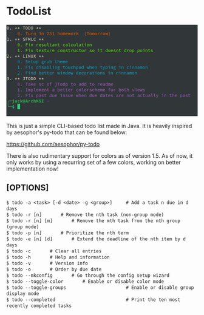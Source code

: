 # TodoList

![Screenshot](https://raw.githubusercontent.com/Jfeatherstone/jTodo/master/screenshot.png)

This is just a simple CLI-based todo list made in Java. It is heavily inspired by aesophor's py-todo that can be found below:

https://github.com/aesophor/py-todo

There is also rudimentary support for colors as of version 1.5.
As of now, it only works by using a recurring set of a few colors, working on better implementation now!

## [OPTIONS]

```
$ todo -a <task> [-d <date> -g <group>]		# Add a task n due in d days
$ todo -r [n]		# Remove the nth task (non-group mode)
$ todo -r [n] [m]		# Remove the mth task from the nth group (group mode)
$ todo -p [n]		# Prioritize the nth term
$ todo -e [n] [d]		# Extend the deadline of the nth item by d days
$ todo -c		# Clear all entries
$ todo -h		# Help and information
$ todo -v		# Version info
$ todo -o		# Order by due date
$ todo --mkconfig		# Go through the config setup wizard
$ todo --toggle-color		# Enable or disable color mode
$ todo --toggle-groups						# Enable or disable group display mode
$ todo --completed							# Print the ten most recently completed tasks
```
